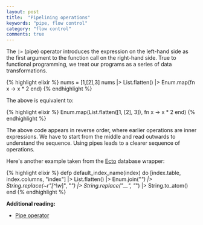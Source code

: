 ```yaml
---
layout: post
title:  "Pipelining operations"
keywords: "pipe, flow control"
category: "flow control"
comments: true
---
```


The `|>` (pipe) operator introduces the expression on the left-hand side as the first argument to the function call on the right-hand side. True to functional programming, we treat our programs as a series of data transformations.

{% highlight elixir %}
nums = [1,[2],3]
nums
|> List.flatten()
|> Enum.map(fn x -> x * 2 end)
{% endhighlight %}

The above is equivalent to:

{% highlight elixir %}
Enum.map(List.flatten([1, [2], 3]), fn x -> x * 2 end)
{% endhighlight %}

The above code appears in reverse order, where earlier operations are inner expressions. We have to start from the middle and read outwards to understand the sequence.
Using pipes leads to a clearer sequence of operations.

Here's another example taken from the [Ecto](https://github.com/elixir-lang/ecto/blob/master/lib/ecto/migration.ex) database wrapper:

{% highlight elixir %}
defp default_index_name(index) do
  [index.table, index.columns, "index"]
  |> List.flatten()
  |> Enum.join("_")
  |> String.replace(~r"[^\w_]", "_")
  |> String.replace("__", "_")
  |> String.to_atom()
end
{% endhighlight %}

**Additional reading:**

- [Pipe operator](http://elixir-lang.org/docs/stable/elixir/Kernel.html#%7C%3E/2)
